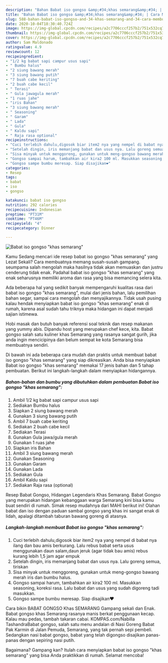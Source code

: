```yaml
---
description: "Bahan Babat iso gongso &amp;#34;khas semarang&amp;#34; | Cara Membuat Babat iso gongso &amp;#34;khas semarang&amp;#34; Yang Paling Enak"
title: "Bahan Babat iso gongso &amp;#34;khas semarang&amp;#34; | Cara Membuat Babat iso gongso &amp;#34;khas semarang&amp;#34; Yang Paling Enak"
slug: 588-bahan-babat-iso-gongso-and-34-khas-semarang-and-34-cara-membuat-babat-iso-gongso-and-34-khas-semarang-and-34-yang-paling-enak
date: 2020-10-04T18:30:40.724Z
image: https://img-global.cpcdn.com/recipes/a2c7706cccf257b2/751x532cq70/babat-iso-gongso-khas-semarang-foto-resep-utama.jpg
thumbnail: https://img-global.cpcdn.com/recipes/a2c7706cccf257b2/751x532cq70/babat-iso-gongso-khas-semarang-foto-resep-utama.jpg
cover: https://img-global.cpcdn.com/recipes/a2c7706cccf257b2/751x532cq70/babat-iso-gongso-khas-semarang-foto-resep-utama.jpg
author: Sam Maldonado
ratingvalue: 4.9
reviewcount: 12
recipeingredient:
- "1/2 kg babat sapi campur usus sapi"
- " Bumbu halus"
- "2 siung bawang merah"
- "3 siung bawang putih"
- "7 buah cabe keriting"
- "2 buah cabe kecil"
- " Terasi"
- " Gula jawagula merah"
- "1 ruas jahe"
- "iris Bahan"
- "3 siung bawang merah"
- " Seasoning"
- " Garam"
- " Lada"
- " Gula"
- " Kaldu sapi"
- " Raja rasa optional"
recipeinstructions:
- "Cuci terlebih dahulu,digosok biar item2 nya yang nempel di babat nya ilang dan bau amis berkurang. Lalu rebus babat serta usus menggunakan daun salam,daun jeruk (agar tidak bau amis) rebus kurang lebih 1,5 jam agar empuk"
- "Setelah dingin, iris memanjang babat dan usus nya. Lalu goreng semua, tiriskan"
- "Sisa minyak untuk menggoreng, gunakan untuk meng-gongso bawang merah iris dan bumbu halus."
- "Gongso sampai harum, tambahkan air kira2 100 ml. Masukkan seasoning, koreksi rasa. Lalu babat dan usus yang sudah digoreng tadi masukkan."
- "Gongso sampe bumbu meresap. Siap disajikan❤"
categories:
- Resep
tags:
- babat
- iso
- gongso

katakunci: babat iso gongso 
nutrition: 292 calories
recipecuisine: Indonesian
preptime: "PT31M"
cooktime: "PT46M"
recipeyield: "4"
recipecategory: Dinner

---
```



![Babat iso gongso &#34;khas semarang&#34;](https://img-global.cpcdn.com/recipes/a2c7706cccf257b2/751x532cq70/babat-iso-gongso-khas-semarang-foto-resep-utama.jpg)

Kamu Sedang mencari ide resep babat iso gongso &#34;khas semarang&#34; yang Lezat Sekali? Cara membuatnya memang susah-susah gampang. seumpama salah mengolah maka hasilnya tidak akan memuaskan dan justru cenderung tidak enak. Padahal babat iso gongso &#34;khas semarang&#34; yang enak seharusnya memiliki aroma dan rasa yang bisa memancing selera kita.

Ada beberapa hal yang sedikit banyak mempengaruhi kualitas rasa dari babat iso gongso &#34;khas semarang&#34;, mulai dari jenis bahan, lalu pemilihan bahan segar, sampai cara mengolah dan menyajikannya. Tidak usah pusing kalau hendak menyiapkan babat iso gongso &#34;khas semarang&#34; enak di rumah, karena asal sudah tahu triknya maka hidangan ini dapat menjadi sajian istimewa.

Hobi masak dan butuh banyak referensi soal teknik dan resep makanan yang yummy abis. Dipandu host yang merupakan chef kece, kita. Babat gongso salah satu kuliner khas Semarang yang rasanya sangat gurih, jika anda ingin mencicipinya dan belum sempat ke kota Semarang bisa membuatnya sendiri.


Di bawah ini ada beberapa cara mudah dan praktis untuk membuat babat iso gongso &#34;khas semarang&#34; yang siap dikreasikan. Anda bisa menyiapkan Babat iso gongso &#34;khas semarang&#34; memakai 17 jenis bahan dan 5 tahap pembuatan. Berikut ini langkah-langkah dalam menyiapkan hidangannya.

<!--inarticleads1-->

##### Bahan-bahan dan bumbu yang dibutuhkan dalam pembuatan Babat iso gongso &#34;khas semarang&#34;:

1. Ambil 1/2 kg babat sapi campur usus sapi
1. Sediakan  Bumbu halus
1. Siapkan 2 siung bawang merah
1. Gunakan 3 siung bawang putih
1. Ambil 7 buah cabe keriting
1. Sediakan 2 buah cabe kecil
1. Sediakan  Terasi
1. Gunakan  Gula jawa/gula merah
1. Gunakan 1 ruas jahe
1. Siapkan iris Bahan
1. Ambil 3 siung bawang merah
1. Gunakan  Seasoning
1. Gunakan  Garam
1. Gunakan  Lada
1. Sediakan  Gula
1. Ambil  Kaldu sapi
1. Sediakan  Raja rasa (optional)


Resep Babat Gongso, Hidangan Legendaris Khas Semarang. Babat Gongso yang merupakan hidangan kebanggaan warga Semarang kini bisa kamu buat sendiri di rumah. Simak resep mudahnya dari MAHI berikut ini! Olahan babat dan iso dengan paduan sambal gongso yang khas ini sangat enak di lidah, apalagi ditambah taburan bawang goreng di atasnya. 

<!--inarticleads2-->

##### Langkah-langkah membuat Babat iso gongso &#34;khas semarang&#34;:

1. Cuci terlebih dahulu,digosok biar item2 nya yang nempel di babat nya ilang dan bau amis berkurang. Lalu rebus babat serta usus menggunakan daun salam,daun jeruk (agar tidak bau amis) rebus kurang lebih 1,5 jam agar empuk
1. Setelah dingin, iris memanjang babat dan usus nya. Lalu goreng semua, tiriskan
1. Sisa minyak untuk menggoreng, gunakan untuk meng-gongso bawang merah iris dan bumbu halus.
1. Gongso sampai harum, tambahkan air kira2 100 ml. Masukkan seasoning, koreksi rasa. Lalu babat dan usus yang sudah digoreng tadi masukkan.
1. Gongso sampe bumbu meresap. Siap disajikan❤


Cara bikin BABAT GONGSO Khas SEMARANG Gampang sekali dan Enak. Babat gongso khas Semarang rasanya manis berkat penggunaan kecap. Kalau mau pedas, tambah takaran cabai. KOMPAS.com/Nabilla TashandraBabat gongso, salah satu menu andalan di Nasi Goreng Babat Pak Karmin di Jalan Pemuda, Semarang, yang tak pernah sepi pembeli. Sedangkan nasi babat gongso, babat yang telah digongso disajikan panas-panas dengan sepiring nasi putih. 

Bagaimana? Gampang kan? Itulah cara menyiapkan babat iso gongso &#34;khas semarang&#34; yang bisa Anda praktikkan di rumah. Selamat mencoba!
